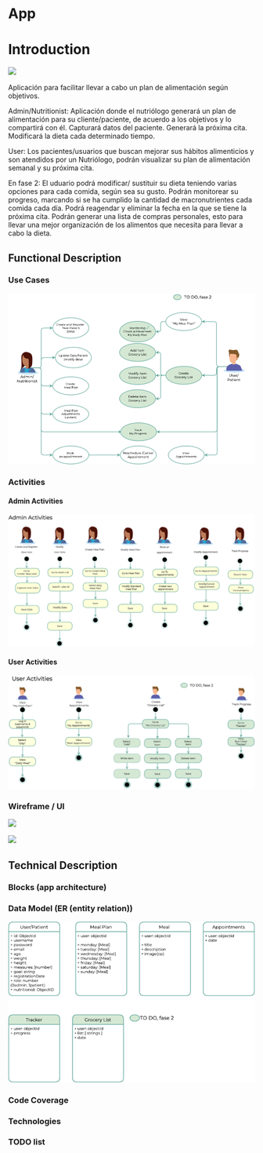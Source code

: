 # App

# Introduction
![](https://media.giphy.com/media/fAhzOM48cmsVJE62RP/giphy.gif)

Aplicación para facilitar llevar a cabo un plan de alimentación según objetivos.

Admin/Nutritionist:
Aplicación donde el nutriólogo  generará un plan de alimentación para su cliente/paciente, de acuerdo a los objetivos y lo compartirá con él.
Capturará datos del paciente.
Generará la próxima cita.
Modificará la dieta cada determinado tiempo.

User:
Los pacientes/usuarios que buscan mejorar sus hábitos alimenticios y son atendidos por un Nutriólogo,  podrán visualizar su plan de alimentación semanal y su próxima cita.

En fase 2: El uduario podrá modificar/ sustituir su dieta teniendo varias opciones para cada comida, según sea su gusto.
Podrán monitorear su progreso, marcando si se ha cumplido la cantidad de macronutrientes cada comida cada día.
Podrá reagendar y eliminar la fecha en la que se tiene la próxima cita.
Podrán generar una lista de compras personales, esto para llevar una mejor organización de los alimentos que necesita para llevar a cabo la dieta.

## Functional Description

### Use Cases
![](images/use-cases.png)

### Activities


#### Admin Activities
![](images/admin-activities.png)

#### User Activities
![](images/user-activities.png)


### Wireframe / UI

![](wireframe.png)

![](ui.png)


## Technical Description

### Blocks (app architecture)


### Data Model (ER (entity relation))

![](images/data-models.png)

### Code Coverage

### Technologies

### TODO list